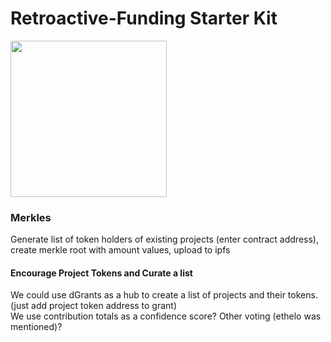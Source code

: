 # Retroactive-Funding Starter Kit

<img src= "https://ipfs.io/ipfs/QmYPfVtNZUPbj2PNvDVCskgR7DBn8SQZbUvaqsoYL2Tiut" width="250">

### Merkles
Generate list of token holders of existing projects (enter contract address), create merkle root with amount values, upload to ipfs

#### Encourage Project Tokens and Curate a list
We could use dGrants as a hub to create a list of projects and their tokens. (just add project token address to grant) <br />
We use contribution totals as a confidence score? Other voting (ethelo was mentioned)?
